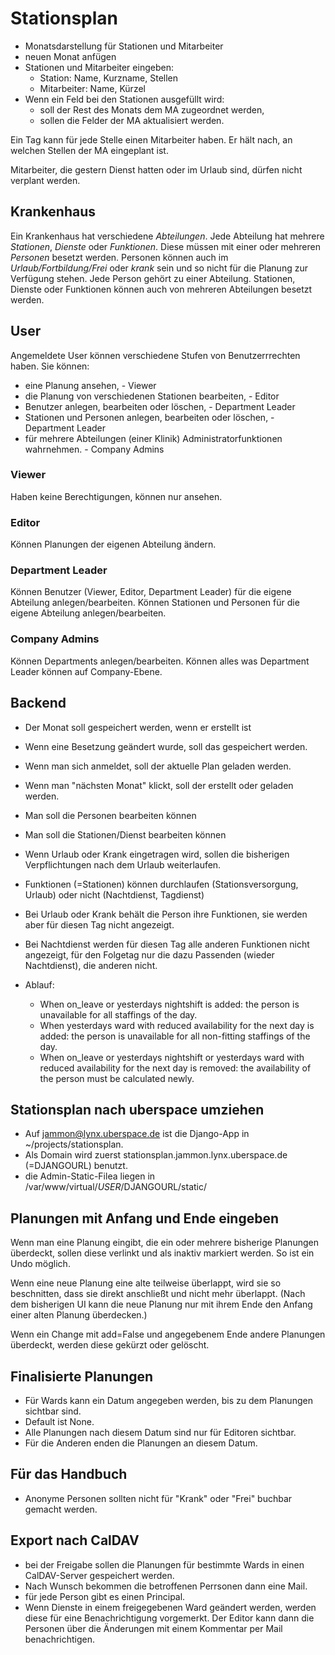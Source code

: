 # Stationsplan

- Monatsdarstellung für Stationen und Mitarbeiter
- neuen Monat anfügen
- Stationen und Mitarbeiter eingeben:
    + Station: Name, Kurzname, Stellen
    + Mitarbeiter: Name, Kürzel
- Wenn ein Feld bei den Stationen ausgefüllt wird:
    + soll der Rest des Monats dem MA zugeordnet werden,
    + sollen die Felder der MA aktualisiert werden.

Ein Tag kann für jede Stelle einen Mitarbeiter haben. Er hält nach, an welchen Stellen der MA eingeplant ist.

Mitarbeiter, die gestern Dienst hatten oder im Urlaub sind, dürfen nicht verplant werden.

## Krankenhaus
Ein Krankenhaus hat verschiedene *Abteilungen*. Jede Abteilung hat mehrere *Stationen*, *Dienste* oder *Funktionen*. Diese müssen mit einer oder mehreren *Personen* besetzt werden. Personen können auch im *Urlaub/Fortbildung/Frei* oder *krank* sein und so nicht für die Planung zur Verfügung stehen.
Jede Person gehört zu einer Abteilung. Stationen, Dienste oder Funktionen können auch von mehreren Abteilungen besetzt werden.

## User
Angemeldete User können verschiedene Stufen von Benutzerrrechten haben. Sie können:
- eine Planung ansehen, - Viewer
- die Planung von verschiedenen Stationen bearbeiten, - Editor
- Benutzer anlegen, bearbeiten oder löschen, - Department Leader
- Stationen und Personen anlegen, bearbeiten oder löschen, - Department Leader
- für mehrere Abteilungen (einer Klinik) Administratorfunktionen wahrnehmen. - Company Admins

### Viewer
Haben keine Berechtigungen, können nur ansehen.

### Editor
Können Planungen der eigenen Abteilung ändern.

### Department Leader
Können Benutzer (Viewer, Editor, Department Leader) für die eigene Abteilung anlegen/bearbeiten.
Können Stationen und Personen für die eigene Abteilung anlegen/bearbeiten.

### Company Admins
Können Departments anlegen/bearbeiten.
Können alles was Department Leader können auf Company-Ebene.

## Backend
- Der Monat soll gespeichert werden, wenn er erstellt ist
- Wenn eine Besetzung geändert wurde, soll das gespeichert werden.
- Wenn man sich anmeldet, soll der aktuelle Plan geladen werden.
- Wenn man "nächsten Monat" klickt, soll der erstellt oder geladen werden.
- Man soll die Personen bearbeiten können
- Man soll die Stationen/Dienst bearbeiten können
- Wenn Urlaub oder Krank eingetragen wird, sollen die bisherigen Verpflichtungen nach dem Urlaub weiterlaufen.

- Funktionen (=Stationen) können durchlaufen (Stationsversorgung, Urlaub) oder nicht (Nachtdienst, Tagdienst)
- Bei Urlaub oder Krank behält die Person ihre Funktionen, sie werden aber für diesen Tag nicht angezeigt.
- Bei Nachtdienst werden für diesen Tag alle anderen Funktionen nicht angezeigt, für den Folgetag nur die dazu Passenden (wieder Nachtdienst), die anderen nicht.
- Ablauf:
    + When on_leave or yesterdays nightshift is added: the person is unavailable for all staffings of the day.
    + When yesterdays ward with reduced availability for the next day is added: the person is unavailable for all non-fitting staffings of the day.
    + When on_leave or yesterdays nightshift or yesterdays ward with reduced availability for the next day is removed: the availability of the person must be calculated newly.

## Stationsplan nach uberspace umziehen
- Auf jammon@lynx.uberspace.de ist die Django-App in ~/projects/stationsplan.
- Als Domain wird zuerst stationsplan.jammon.lynx.uberspace.de (=DJANGOURL) benutzt.
- die Admin-Static-Filea liegen in /var/www/virtual/$USER/$DJANGOURL/static/

## Planungen mit Anfang und Ende eingeben
Wenn man eine Planung eingibt, die ein oder mehrere bisherige Planungen überdeckt, sollen diese verlinkt und als inaktiv markiert werden. So ist ein Undo möglich.

Wenn eine neue Planung eine alte teilweise überlappt, wird sie so beschnitten, dass sie direkt anschließt und nicht mehr überlappt. (Nach dem bisherigen UI kann die neue Planung nur mit ihrem Ende den Anfang einer alten Planung überdecken.)

Wenn ein Change mit add=False und angegebenem Ende andere Planungen überdeckt, werden diese gekürzt oder gelöscht.

## Finalisierte Planungen
- Für Wards kann ein Datum angegeben werden, bis zu dem Planungen sichtbar sind.
- Default ist None.
- Alle Planungen nach diesem Datum sind nur für Editoren sichtbar.
- Für die Anderen enden die Planungen an diesem Datum.

## Für das Handbuch
- Anonyme Personen sollten nicht für "Krank" oder "Frei" buchbar gemacht werden.

## Export nach CalDAV
- bei der Freigabe sollen die Planungen für bestimmte Wards in einen CalDAV-Server gespeichert werden.
- Nach Wunsch bekommen die betroffenen Perrsonen dann eine Mail.
- für jede Person gibt es einen Principal.
- Wenn Dienste in einem freigegebenen Ward geändert werden, werden diese für eine Benachrichtigung vorgemerkt. Der Editor kann dann die Personen über die Änderungen mit einem Kommentar per Mail benachrichtigen.
